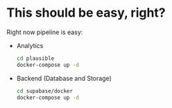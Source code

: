 # This should be easy, right?

Right now pipeline is easy:

- Analytics

  ```sh
  cd plausible
  docker-compose up -d
  ```

- Backend (Database and Storage)

  ```sh
  cd supabase/docker
  docker-compose up -d
  ```
